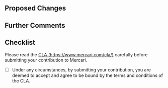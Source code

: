 ## Proposed Changes

<!-- Briefly describe the proposed changes or the features in this pull request. -->

## Further Comments

<!-- Provide more detailed descriptions or further comments if any. -->

## Checklist

Please read the [CLA (https://www.mercari.com/cla/)](https://www.mercari.com/cla/) carefully before submitting your contribution to Mercari.

- [ ] Under any circumstances, by submitting your contribution, you are deemed to accept and agree to be bound by the terms and conditions of the CLA.
